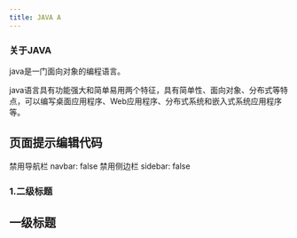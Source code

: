 ```yaml
---
title: JAVA A
---
```


### 关于JAVA


java是一门面向对象的编程语言。

java语言具有功能强大和简单易用两个特征，具有简单性、面向对象、分布式等特点，可以编写桌面应用程序、Web应用程序、分布式系统和嵌入式系统应用程序等。



## 页面提示编辑代码
禁用导航栏 navbar: false
禁用侧边栏 sidebar: false
### 1.二级标题


## 一级标题